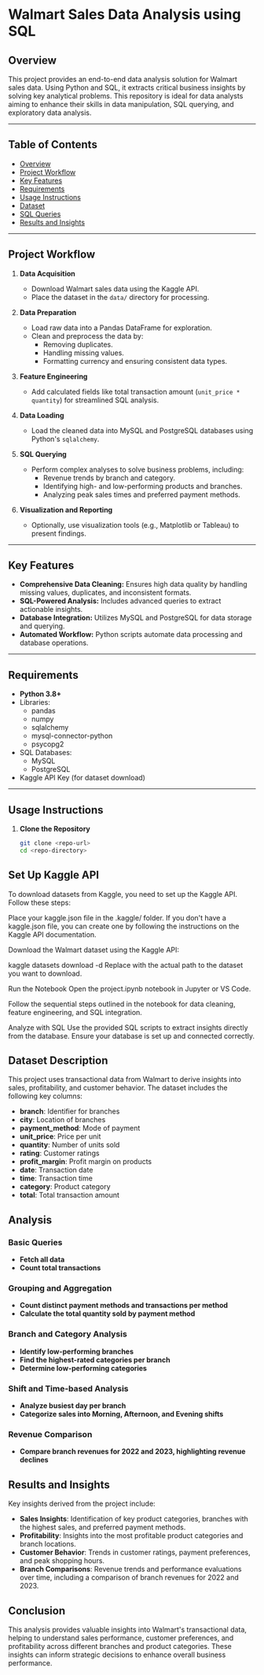 # Walmart Sales Data Analysis using SQL
 

## Overview
This project provides an end-to-end data analysis solution for Walmart sales data. Using Python and SQL, it extracts critical business insights by solving key analytical problems. This repository is ideal for data analysts aiming to enhance their skills in data manipulation, SQL querying, and exploratory data analysis.

---

## Table of Contents
- [Overview](#overview)
- [Project Workflow](#project-workflow)
- [Key Features](#key-features)
- [Requirements](#requirements)
- [Usage Instructions](#usage-instructions)
- [Dataset](#dataset)
- [SQL Queries](#sql-queries)
- [Results and Insights](#results-and-insights)

---

## Project Workflow
1. **Data Acquisition**
   - Download Walmart sales data using the Kaggle API.
   - Place the dataset in the `data/` directory for processing.

2. **Data Preparation**
   - Load raw data into a Pandas DataFrame for exploration.
   - Clean and preprocess the data by:
     - Removing duplicates.
     - Handling missing values.
     - Formatting currency and ensuring consistent data types.

3. **Feature Engineering**
   - Add calculated fields like total transaction amount (`unit_price * quantity`) for streamlined SQL analysis.

4. **Data Loading**
   - Load the cleaned data into MySQL and PostgreSQL databases using Python's `sqlalchemy`.

5. **SQL Querying**
   - Perform complex analyses to solve business problems, including:
     - Revenue trends by branch and category.
     - Identifying high- and low-performing products and branches.
     - Analyzing peak sales times and preferred payment methods.

6. **Visualization and Reporting**
   - Optionally, use visualization tools (e.g., Matplotlib or Tableau) to present findings.

---

## Key Features
- **Comprehensive Data Cleaning:** Ensures high data quality by handling missing values, duplicates, and inconsistent formats.
- **SQL-Powered Analysis:** Includes advanced queries to extract actionable insights.
- **Database Integration:** Utilizes MySQL and PostgreSQL for data storage and querying.
- **Automated Workflow:** Python scripts automate data processing and database operations.

---

## Requirements
- **Python 3.8+**
- Libraries:
  - pandas
  - numpy
  - sqlalchemy
  - mysql-connector-python
  - psycopg2
- SQL Databases:
  - MySQL
  - PostgreSQL
- Kaggle API Key (for dataset download)

---

## Usage Instructions
1. **Clone the Repository**
   ```bash
   git clone <repo-url>
   cd <repo-directory>

## Set Up Kaggle API
To download datasets from Kaggle, you need to set up the Kaggle API. Follow these steps:

Place your kaggle.json file in the .kaggle/ folder. If you don't have a kaggle.json file, you can create one by following the instructions on the Kaggle API documentation.

Download the Walmart dataset using the Kaggle API:

kaggle datasets download -d <dataset-path>
Replace <dataset-path> with the actual path to the dataset you want to download.

Run the Notebook
Open the project.ipynb notebook in Jupyter or VS Code.

Follow the sequential steps outlined in the notebook for data cleaning, feature engineering, and SQL integration.

Analyze with SQL
Use the provided SQL scripts to extract insights directly from the database. Ensure your database is set up and connected correctly.



## Dataset Description
This project uses transactional data from Walmart to derive insights into sales, profitability, and customer behavior. The dataset includes the following key columns:

- **branch**: Identifier for branches
- **city**: Location of branches
- **payment_method**: Mode of payment
- **unit_price**: Price per unit
- **quantity**: Number of units sold
- **rating**: Customer ratings
- **profit_margin**: Profit margin on products
- **date**: Transaction date
- **time**: Transaction time
- **category**: Product category
- **total**: Total transaction amount

## Analysis

### Basic Queries
- **Fetch all data**
- **Count total transactions**

### Grouping and Aggregation
- **Count distinct payment methods and transactions per method**
- **Calculate the total quantity sold by payment method**

### Branch and Category Analysis
- **Identify low-performing branches**
- **Find the highest-rated categories per branch**
- **Determine low-performing categories**

### Shift and Time-based Analysis
- **Analyze busiest day per branch**
- **Categorize sales into Morning, Afternoon, and Evening shifts**

### Revenue Comparison
- **Compare branch revenues for 2022 and 2023, highlighting revenue declines**

## Results and Insights
Key insights derived from the project include:

- **Sales Insights**: Identification of key product categories, branches with the highest sales, and preferred payment methods.
- **Profitability**: Insights into the most profitable product categories and branch locations.
- **Customer Behavior**: Trends in customer ratings, payment preferences, and peak shopping hours.
- **Branch Comparisons**: Revenue trends and performance evaluations over time, including a comparison of branch revenues for 2022 and 2023.

## Conclusion
This analysis provides valuable insights into Walmart's transactional data, helping to understand sales performance, customer preferences, and profitability across different branches and product categories. These insights can inform strategic decisions to enhance overall business performance.
